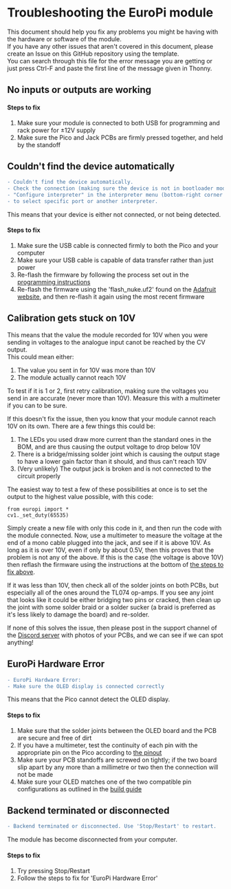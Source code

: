 # Troubleshooting the EuroPi module

This document should help you fix any problems you might be having with the hardware or software of the module.  
If you have any other issues that aren't covered in this document, please create an Issue on this GitHub repository using the template.  
You can search through this file for the error message you are getting or just press Ctrl-F and paste the first line of the message given in Thonny.

## No inputs or outputs are working

#### Steps to fix
1. Make sure your module is connected to both USB for programming and rack power for ±12V supply
2. Make sure the Pico and Jack PCBs are firmly pressed together, and held by the standoff

## Couldn't find the device automatically

```diff
- Couldn't find the device automatically. 
- Check the connection (making sure the device is not in bootloader mode) or choose
- "Configure interpreter" in the interpreter menu (bottom-right corner of the window)
- to select specific port or another interpreter.
```

This means that your device is either not connected, or not being detected.  
#### Steps to fix
1. Make sure the USB cable is connected firmly to both the Pico and your computer
2. Make sure your USB cable is capable of data transfer rather than just power
3. Re-flash the firmware by following the process set out in the [programming instructions](/software/programming_instructions.md)
4. Re-flash the firmware using the 'flash_nuke.uf2' found on the [Adafruit website](https://learn.adafruit.com/getting-started-with-raspberry-pi-pico-circuitpython/circuitpython), and then re-flash it again using the most recent firmware


## Calibration gets stuck on 10V

This means that the value the module recorded for 10V when you were sending in voltages to the analogue input canot be reached by the CV output.  
This could mean either:
1. The value you sent in for 10V was more than 10V
2. The module actually cannot reach 10V

To test if it is 1 or 2, first retry calibration, making sure the voltages you send in are accurate (never more than 10V). Measure this with a multimeter if you can to be sure.  

If this doesn't fix the issue, then you know that your module cannot reach 10V on its own. There are a few things this could be:
1. The LEDs you used draw more current than the standard ones in the BOM, and are thus causing the output voltage to drop below 10V
2. There is a bridge/missing solder joint which is causing the output stage to have a lower gain factor than it should, and thus can't reach 10V
3. (Very unlikely) The output jack is broken and is not connected to the circuit properly

The easiest way to test a few of these possibilities at once is to set the output to the highest value possible, with this code:
``` 
from europi import *
cv1._set_duty(65535)
```
Simply create a new file with only this code in it, and then run the code with the module connected.
Now, use a multimeter to measure the voltage at the end of a mono cable plugged into the jack, and see if it is above 10V. As long as it is over 10V, even if only by about 0.5V, then this proves that the problem is not any of the above. If this is the case (the voltage is above 10V) then reflash the firmware using the instructions at the bottom of [the steps to fix above](#steps-to-fix-1).

If it was less than 10V, then check all of the solder joints on both PCBs, but especially all of the ones around the TL074 op-amps. If you see any joint that looks like it could be either bridging two pins or cracked, then clean up the joint with some solder braid or a solder sucker (a braid is preferred as it's less likely to damage the board) and re-solder.

If none of this solves the issue, then please post in the support channel of the [Discord server](https://discord.gg/JaQwtCnBV5) with photos of your PCBs, and we can see if we can spot anything!

## EuroPi Hardware Error

```diff
- EuroPi Hardware Error:
- Make sure the OLED display is connected correctly
```

This means that the Pico cannot detect the OLED display.
#### Steps to fix
1. Make sure that the solder joints between the OLED board and the PCB are secure and free of dirt
2. If you have a multimeter, test the continuity of each pin with the appropriate pin on the Pico according to [the pinout](hardware/europi_pinout.pdf)
3. Make sure your PCB standoffs are screwed on tightly; if the two board slip apart by any more than a millimetre or two then the connection will not be made
4. Make sure your OLED matches one of the two compatible pin configurations as outlined in the [build guide](hardware/build_guide.md#oled-configuration)


## Backend terminated or disconnected

```diff
- Backend terminated or disconnected. Use 'Stop/Restart' to restart.
```

The module has become disconnected from your computer.
#### Steps to fix
1. Try pressing Stop/Restart
2. Follow the steps to fix for 'EuroPi Hardware Error'
